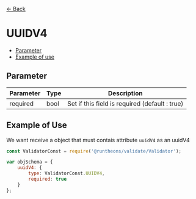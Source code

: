 [<- Back](https://github.com/Runtheons/runtheons-validate#type)

# UUIDV4

- [Parameter](https://github.com/Runtheons/runtheons-validate/blob/master/doc/uuidv4.md#parameter)
- [Example of use](https://github.com/Runtheons/runtheons-validate/blob/master/doc/uuidv4.md#example-of-use)

## Parameter

| Parameter | Type | Description                                    |
| --------- | ---- | ---------------------------------------------- |
| required  | bool | Set if this field is required (default : true) |

## Example of Use

We want receive a object that must contais attribute `uuidV4` as an uuidV4

```javascript
const ValidatorConst = require('@runtheons/validate/Validator');

var objSchema = {
	uuidV4: {
		type: ValidatorConst.UUIDV4,
		required: true
	}
};
```
